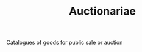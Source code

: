 ---
title: Auctionariae
letter: A
permalink: "/definitions/auctionariae.html"
body: Catalogues of goods for public sale or auction
published_at: '2018-07-07'
source: Black's Law Dictionary
layout: post
---
